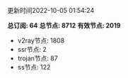 更新时间2022-10-05 01:54:24

**总订阅: 64**
**总节点: 8712**
**有效节点: 2019**
- v2ray节点: 1808
- ssr节点: 2
- trojan节点: 87
- ss节点: 122
